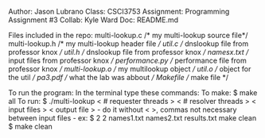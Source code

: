Author: Jason Lubrano
Class: CSCI3753
Assignment: Programming Assignment #3
Collab: Kyle Ward
Doc: README.md

Files included in the repo:
    multi-lookup.c /* my multi-lookup source file*/
    multi-lookup.h /* my multi-lookup header file */
    util.c /* dnslookup file from professor knox */
    util.h /* dnslookup file from professor knox */
    namesx.txt /* input files from professor knox */
    performance.py /* performance file from professor knox */
    multi-lookup.o /* my multilookup object */
    util.o /* object for the util */
    pa3.pdf /* what the lab was abbout */
    Makefile /* make file */

To run the program:
In the terminal type these commands:
    To make:
        $ make all
    To run:
        $ ./multi-lookup < # requester threads > < # resolver threads > < input files > < output file >
        - do it without < >, commas not necessary between input files
        - ex:
        $ 2 2 names1.txt names2.txt results.txt
    make clean
        $ make clean